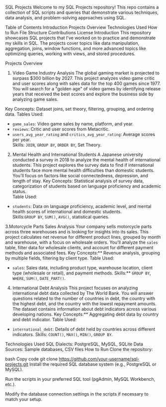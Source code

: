 SQL Projects
Welcome to my SQL Projects repository! This repo contains a collection of SQL scripts and queries that demonstrate various techniques, data analysis, and problem-solving approaches using SQL.

Table of Contents
Introduction
Projects Overview
Technologies Used
How to Run
File Structure
Contributions
License
Introduction
This repository showcases SQL projects that I've worked on to practice and demonstrate my skills in SQL. The projects cover topics like data manipulation, aggregation, joins, window functions, and more advanced topics like optimizing queries, working with views, and stored procedures.

Projects Overview
1. Video Game Industry Analysis
The global gaming market is projected to surpass $300 billion by 2027. 
This project analyzes video game critic and user scores along with sales data for the top 400 games since 1977.
You will search for a "golden age" of video games by identifying release years that received the best scores and explore the business side by analyzing game sales.
 
Key Concepts: Dataset joins, set theory, filtering, grouping, and ordering data.
Tables Used:
   - `game_sales`: Video game sales by name, platform, and year.
   - `reviews`: Critic and user scores from Metacritic.
   - `users_avg_year_rating` and `critics_avg_year_rating`: Average scores per year.  
Skills: `JOIN`, `GROUP BY`, `ORDER BY`, Set Theory.
   
2. Mental Health and International Students
A Japanese university conducted a survey in 2018 to analyze the mental health of international students.
This project explores the survey data to find if international students face more mental health difficulties than domestic students.
You'll focus on factors like social connectedness, depression, and length of stay.
Key Concepts: Statistical analysis of survey data, categorization of students based on language proficiency and academic status.  
Table Used:
  - `students`: Data on language proficiency, academic level, and mental health scores of international and domestic students.  
Skills:`GROUP BY`, `SUM()`, `AVG()`, statistical queries.

3.Motorcycle Parts Sales Analysis
Your company sells motorcycle parts across three warehouses and is looking for insights into its sales. 
This project calculates net revenue for different product lines, grouped by month and warehouse, with a focus on wholesale orders. 
You'll analyze the `sales` table, filter data for wholesale clients, and account for different payment methods and associated fees.
Key Concepts:** Revenue analysis, grouping by multiple fields, filtering by client type.
Table Used:
 - `sales`: Sales data, including product type, warehouse location, client type (wholesale or retail), and payment methods.
Skills:** `GROUP BY`, `WHERE`, `SUM()`, `DATE_PART()`.

4. International Debt Analysis
This project focuses on analyzing international debt data collected by The World Bank.
You will answer questions related to the number of countries in debt, the country with the highest debt, and the country with the lowest repayment amounts.
 The dataset contains information about debt indicators across various developing nations.
Key Concepts:** Aggregating debt data by country and debt indicator.
Table Used:
  - `international_debt`: Details of debt held by countries across different indicators.
Skills: `COUNT()`, `MAX()`, `MIN()`, `GROUP BY`.

Technologies Used
SQL Dialects: PostgreSQL, MySQL, SQLite
Data Sources: Sample databases, CSV files
How to Run
Clone the repository:

bash
Copy code
git clone https://github.com/your-username/sql-projects.git
Install the required SQL database system (e.g., PostgreSQL or MySQL).

Run the scripts in your preferred SQL tool (pgAdmin, MySQL Workbench, etc.).

Modify the database connection settings in the scripts if necessary to match your setup.
